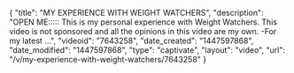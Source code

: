 {
    "title": "MY EXPERIENCE WITH WEIGHT WATCHERS",
    "description": "OPEN ME::::: This is my personal experience with Weight Watchers. This video is not sponsored and all the opinions in this video are my own. -For my latest ...",
    "videoid": "7643258",
    "date_created": "1447597868",
    "date_modified": "1447597868",
    "type": "captivate",
    "layout": "video",
    "url": "\/v\/my-experience-with-weight-watchers\/7643258"
}
